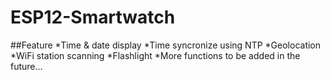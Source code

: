 # ESP12-Smartwatch
##Feature
*Time & date display
*Time syncronize using NTP
*Geolocation
*WiFi station scanning
*Flashlight
*More functions to be added in the future... 
